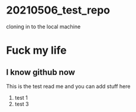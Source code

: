 # 20210506_test_repo
cloning in to the local machine
# Fuck my life 
## I know github now 

This is the test read me and you can add stuff here 
1. test 1 
2. test 3 
